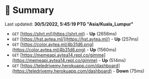 # 📖 Summary
Last updated: **30/5/2022, 5:45:19 PTG "Asia/Kuala_Lumpur"**

- `GET` [https://shrt.ml](https://shrt.ml) - **Up** (2656ms)
- `GET` [https://hst.aytea.ml/](https://hst.aytea.ml/) - **Up** (257ms)
- `GET` [https://color.aytea.ml/4b31d6.png](https://color.aytea.ml/4b31d6.png) - **Up** (1560ms)
- `GET` [https://memeapi.aytea14.repl.co/gimme](https://memeapi.aytea14.repl.co/gimme) - **Up** (514ms)
- `GET` [https://teledrivemy.herokuapp.com/dashboard](https://teledrivemy.herokuapp.com/dashboard) - **Down** (75ms)
